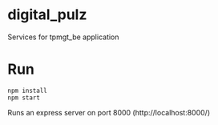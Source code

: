 # digital_pulz
Services for tpmgt_be application

# Run
```
npm install
npm start
```
Runs an express server on port 8000 (http://localhost:8000/)
